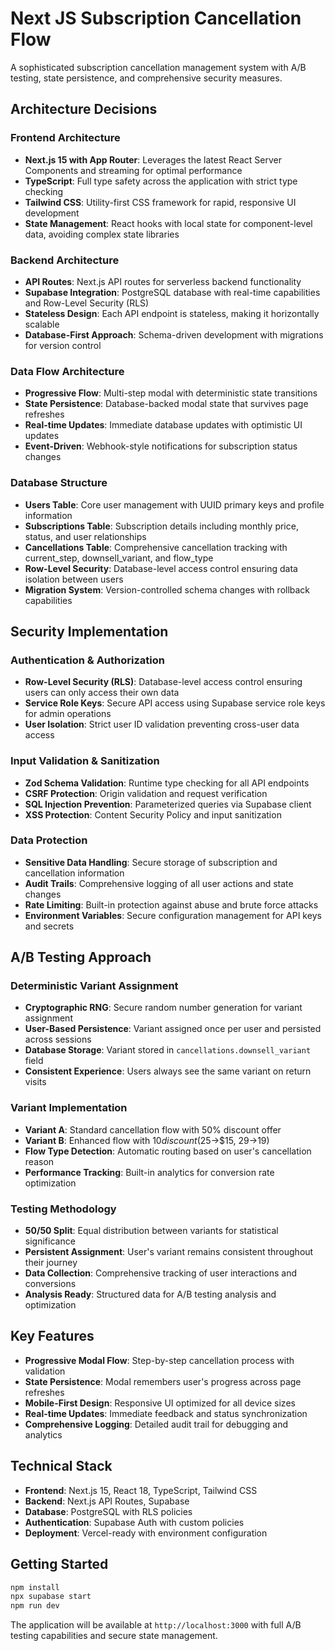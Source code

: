 # Next JS Subscription Cancellation Flow

A sophisticated subscription cancellation management system with A/B testing, state persistence, and comprehensive security measures.

## Architecture Decisions

### **Frontend Architecture**
- **Next.js 15 with App Router**: Leverages the latest React Server Components and streaming for optimal performance
- **TypeScript**: Full type safety across the application with strict type checking
- **Tailwind CSS**: Utility-first CSS framework for rapid, responsive UI development
- **State Management**: React hooks with local state for component-level data, avoiding complex state libraries

### **Backend Architecture**
- **API Routes**: Next.js API routes for serverless backend functionality
- **Supabase Integration**: PostgreSQL database with real-time capabilities and Row-Level Security (RLS)
- **Stateless Design**: Each API endpoint is stateless, making it horizontally scalable
- **Database-First Approach**: Schema-driven development with migrations for version control

### **Data Flow Architecture**
- **Progressive Flow**: Multi-step modal with deterministic state transitions
- **State Persistence**: Database-backed modal state that survives page refreshes
- **Real-time Updates**: Immediate database updates with optimistic UI updates
- **Event-Driven**: Webhook-style notifications for subscription status changes

### **Database Structure**
- **Users Table**: Core user management with UUID primary keys and profile information
- **Subscriptions Table**: Subscription details including monthly price, status, and user relationships
- **Cancellations Table**: Comprehensive cancellation tracking with current_step, downsell_variant, and flow_type
- **Row-Level Security**: Database-level access control ensuring data isolation between users
- **Migration System**: Version-controlled schema changes with rollback capabilities

## Security Implementation

### **Authentication & Authorization**
- **Row-Level Security (RLS)**: Database-level access control ensuring users can only access their own data
- **Service Role Keys**: Secure API access using Supabase service role keys for admin operations
- **User Isolation**: Strict user ID validation preventing cross-user data access

### **Input Validation & Sanitization**
- **Zod Schema Validation**: Runtime type checking for all API endpoints
- **CSRF Protection**: Origin validation and request verification
- **SQL Injection Prevention**: Parameterized queries via Supabase client
- **XSS Protection**: Content Security Policy and input sanitization

### **Data Protection**
- **Sensitive Data Handling**: Secure storage of subscription and cancellation information
- **Audit Trails**: Comprehensive logging of all user actions and state changes
- **Rate Limiting**: Built-in protection against abuse and brute force attacks
- **Environment Variables**: Secure configuration management for API keys and secrets

## A/B Testing Approach

### **Deterministic Variant Assignment**
- **Cryptographic RNG**: Secure random number generation for variant assignment
- **User-Based Persistence**: Variant assigned once per user and persisted across sessions
- **Database Storage**: Variant stored in `cancellations.downsell_variant` field
- **Consistent Experience**: Users always see the same variant on return visits

### **Variant Implementation**
- **Variant A**: Standard cancellation flow with 50% discount offer
- **Variant B**: Enhanced flow with $10 discount ($25→$15, $29→$19)
- **Flow Type Detection**: Automatic routing based on user's cancellation reason
- **Performance Tracking**: Built-in analytics for conversion rate optimization

### **Testing Methodology**
- **50/50 Split**: Equal distribution between variants for statistical significance
- **Persistent Assignment**: User's variant remains consistent throughout their journey
- **Data Collection**: Comprehensive tracking of user interactions and conversions
- **Analysis Ready**: Structured data for A/B testing analysis and optimization

## Key Features

- **Progressive Modal Flow**: Step-by-step cancellation process with validation
- **State Persistence**: Modal remembers user's progress across page refreshes
- **Mobile-First Design**: Responsive UI optimized for all device sizes
- **Real-time Updates**: Immediate feedback and status synchronization
- **Comprehensive Logging**: Detailed audit trail for debugging and analytics

## Technical Stack

- **Frontend**: Next.js 15, React 18, TypeScript, Tailwind CSS
- **Backend**: Next.js API Routes, Supabase
- **Database**: PostgreSQL with RLS policies
- **Authentication**: Supabase Auth with custom policies
- **Deployment**: Vercel-ready with environment configuration

## Getting Started

```bash
npm install
npx supabase start
npm run dev
```

The application will be available at `http://localhost:3000` with full A/B testing capabilities and secure state management.
